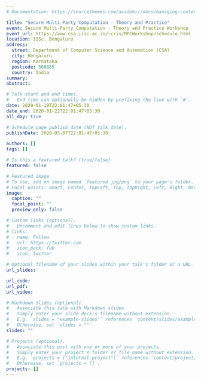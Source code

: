```yaml
---
# Documentation: https://sourcethemes.com/academic/docs/managing-content/

title: "Secure Multi-Party Computation - Theory and Practice"
event: Secure Multi-Party Computation - Theory and Practice Workshop
event_url: https://www.csa.iisc.ac.in/~cris/MPCWorkshop/schedule.html
location: IISc. Bengaluru
address:
  street: Department of Computer Science and Automation (CSA)
  city: Bengaluru
  region: Karnataka
  postcode: 560085
  country: India
summary: 
abstract:

# Talk start and end times.
#   End time can optionally be hidden by prefixing the line with `#`.
date: 2020-01-19T22:01:47+05:30
date_end: 2020-01-22T22:01:47+05:30
all_day: true

# Schedule page publish date (NOT talk date).
publishDate: 2020-05-07T22:01:47+05:30

authors: []
tags: []

# Is this a featured talk? (true/false)
featured: false

# Featured image
# To use, add an image named `featured.jpg/png` to your page's folder. 
# Focal points: Smart, Center, TopLeft, Top, TopRight, Left, Right, BottomLeft, Bottom, BottomRight.
image:
  caption: ""
  focal_point: ""
  preview_only: false

# Custom links (optional).
#   Uncomment and edit lines below to show custom links.
# links:
# - name: Follow
#   url: https://twitter.com
#   icon_pack: fab
#   icon: twitter

# Optional filename of your slides within your talk's folder or a URL.
url_slides:

url_code:
url_pdf:
url_video:

# Markdown Slides (optional).
#   Associate this talk with Markdown slides.
#   Simply enter your slide deck's filename without extension.
#   E.g. `slides = "example-slides"` references `content/slides/example-slides.md`.
#   Otherwise, set `slides = ""`.
slides: ""

# Projects (optional).
#   Associate this post with one or more of your projects.
#   Simply enter your project's folder or file name without extension.
#   E.g. `projects = ["internal-project"]` references `content/project/deep-learning/index.md`.
#   Otherwise, set `projects = []`.
projects: []
---
```

